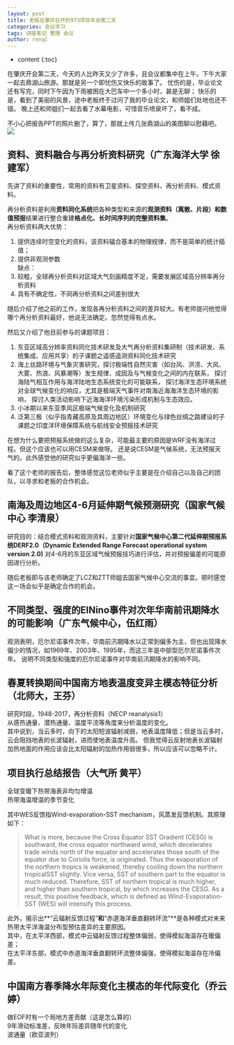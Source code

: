 ```yaml
---
layout: post
title: 老板在肇庆召开的973项目年会第二天
categories: 会议学习
tags: 讲座笔记 整理 会议
author: renql
---
```


* content
{:toc}

在肇庆开会第二天，今天的人比昨天又少了许多，且会议都集中在上午。下午大家一起去鼎湖山旅游。那就是另一个即忧伤又快乐的故事了。
忧伤的是，毕业论文还有写完，同时下午因为下雨被困在大巴车中一个多小时，甚是无聊；
快乐的是，看到了美丽的风景，途中老板终于过问了我的毕业论文，和师姐们处地也还不错。
晚上还和师姐们一起去看了水幕电影，可惜音乐喷泉坏了，看不成。

不小心把报告PPT的照片删了，算了，那就上传几张鼎湖山的美图聊以慰藉吧。
![](http://wx1.sinaimg.cn/mw690/006fa9Xlgy1fr5db3kewwj32bc334nph.jpg)




## 资料、资料融合与再分析资料研究（广东海洋大学 徐建军） ##
先讲了资料的重要性，常用的资料有卫星资料、探空资料、再分析资料、模式资料。  

再分析资料是利用**资料同化系统**把各种类型和来源的**观测资料（离散、片段）**和**数值预报**结果进行整合重建**格点化、长时间序列的完整资料集**。    
再分析资料两大优势：   
1. 提供连续时空变化的资料，该资料辐合基本的物理规律，而不是简单的统计插值；    
2. 提供非观测参数     
缺点：   
1. 较粗，全球再分析资料对区域大气刻画精度不足，需要发展区域高分辨率再分析资料   
2. 具有不确定性，不同再分析资料之间差别很大

随后介绍了他之前的工作，发现各再分析资料之间的差异较大。有老师提问他觉得哪个再分析资料最好，他说无法确定。忽然觉得有点水。

然后又介绍了他目前参与的课题项目：   
1. 东亚区域高分辨率资料同化技术研发及大气再分析资料集研制（技术研发、系统集成、应用共享）的子课题之遥感遥测资料同化技术研究    
2. 海上丝路环境与气象灾害研究，探讨极端性自然灾害（如台风、洪涝、大风、大雾、热浪、风暴潮等）发生规律、成因及与气候变化之间的内在联系，
探讨海陆气相互作用与海洋陆地生态系统变化的可能联系，
探讨海洋生态环境系统对全球气候变化的响应，尤其是极端天气事件对南海近海海洋生态环境的影响，
探讨人类活动影响下近海海洋环境污染形成机制与生态效应。   
3. 小冰期以来东亚季风区极端气候变化及机制研究     
4. 泛第三极（似乎指青藏高原及其周边地区）环境变化与绿色丝绸之路建设的子课题之印度洋环境保障系统与航线安全预报技术研究

在想为什么要把预报系统做的这么复杂，可能最主要的原因是WRF没有海洋过程。但这个应该也可以用CESM来做呀。
还是说CESM是气候系统，无法预报天气的。此外感觉他的研究似乎更偏海洋一些。

看了这个老师的报告后，整体感觉这位老师似乎主要是在介绍自己以及自己的团队，以寻求和老板的合作机会。

## 南海及周边地区4-6月延伸期气候预测研究（国家气候中心 李清泉） ##
研究目的：结合模式资料和观测资料，主要针对**国家气候中心第二代延伸期预报系统DERF2.0（Dynamic Extended Range Forecast operational system version 2.0)**
对4-6月的东亚区域气候预报技巧进行评估，并对预报偏差的可能原因进行分析。

随后老板即与该老师确定了LCZ和ZTT师姐去国家气候中心交流的事宜。顿时感觉这一场会似乎是确定合作的机会。

## 不同类型、强度的EINino事件对次年华南前讯期降水的可能影响（广东气候中心，伍红雨） ##
观测表明，厄尔尼诺事件次年，华南前汛期降水以正常到偏多为主，但也出现降水偏少的情况，如1969年、2003年、1995年，而这三年是中部型厄尔尼诺事件次年。
说明不同类型和强度的厄尔尼诺事件对华南前汛期降水的影响不同。    

## 春夏转换期间中国南方地表温度变异主模态特征分析（北师大，王芬） ##
研究时段，1948-2017，再分析资料（NECP reanalysis1）    
从感热通量、潜热通量、温度平流等角度来分析温度的变化。     
其中说到，当云多时，向下的太阳短波辐射减弱，地表温度降低；但是当云多时，云会阻挡地表的长波辐射，进而使地表温度升高。
但我觉得云反射地表长波辐射加热地面的作用应该会比太阳辐射的加热作用弱很多，所以应该可以忽略不计。

## 项目执行总结报告（大气所 黄平） ##
全球变暖下热带海表非均匀增温   
热带海温增温的季节变化    
   
其中WES反馈指Wind-evaporation-SST mechanism，风蒸发反馈机制。其原理如下：     
> What is more, because the Cross Equator SST Gradient (CESG) is southward, the cross equator northward wind, 
which decelerates trade winds north of the equator and accelerates those south of the equator due to Coriolis force, is originated. 
Thus the evaporation of the northern tropics is weakened, thereby cooling down the northern tropicalSST slightly. 
Vice versa, SST of southern part to the equator is much reduced. 
Therefore, SST of northern tropical is much higher, and higher than southern tropical, by which increases the CESG. 
As a result, this positive feedback, which is defined as Wind-Evaporation-SST (WES) will intensify this process.

此外，揭示出**“云辐射反馈过程”**和**“赤道海洋垂直翻转环流”**是各种模式对未来热带太平洋海温分布型预估差异的主要原因。   
其中，在太平洋西部，模式中云辐射反馈过程整体偏弱，使得模拟海温存在暖偏差；     
在太平洋东部，模式中赤道海洋垂直翻转环流整体偏强，使得模拟海温存在冷偏差。  

## 中国南方春季降水年际变化主模态的年代际变化（乔云婷） ##
做EOF时有一个局地方差贡献（这是怎么算的）    
9年滑动标准差，反映年际差异随年代的变化    
波通量（欧亚波列）

